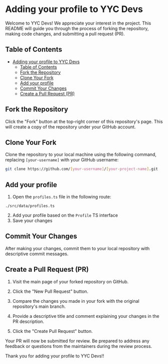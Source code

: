 # Adding your profile to YYC Devs

Welcome to YYC Devs! We appreciate your interest in the project. This README will guide you through the process of forking the repository, making code changes, and submitting a pull request (PR).

## Table of Contents

- [Adding your profile to YYC Devs](#adding-your-profile-to-yyc-devs)
  - [Table of Contents](#table-of-contents)
  - [Fork the Repository](#fork-the-repository)
  - [Clone Your Fork](#clone-your-fork)
  - [Add your profile](#add-your-profile)
  - [Commit Your Changes](#commit-your-changes)
  - [Create a Pull Request (PR)](#create-a-pull-request-pr)

## Fork the Repository

Click the "Fork" button at the top-right corner of this repository's page. This will create a copy of the repository under your GitHub account.

## Clone Your Fork

Clone the repository to your local machine using the following command, replacing `[your-username]` with your GitHub username:

```bash
git clone https://github.com/[your-username]/[your-project-name].git
```

## Add your profile

1. Open the `profiles.ts` file in the following route:

```
./src/data/profiles.ts
```

2. Add your profile based on the `Profile` TS interface
3. Save your changes

## Commit Your Changes

After making your changes, commit them to your local repository with descriptive commit messages.

## Create a Pull Request (PR)

1. Visit the main page of your forked repository on GitHub.
2. Click the "New Pull Request" button.

3. Compare the changes you made in your fork with the original repository's main branch.
4. Provide a descriptive title and comment explaining your changes in the PR description.
5. Click the "Create Pull Request" button.

Your PR will now be submitted for review. Be prepared to address any feedback or questions from the maintainers during the review process.

Thank you for adding your profile to YYC Devs!!
